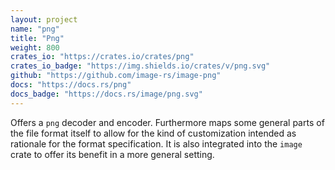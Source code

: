 ```yaml
---
layout: project
name: "png"
title: "Png"
weight: 800
crates_io: "https://crates.io/crates/png"
crates_io_badge: "https://img.shields.io/crates/v/png.svg"
github: "https://github.com/image-rs/image-png"
docs: "https://docs.rs/png"
docs_badge: "https://docs.rs/image/png.svg"
---
```


Offers a `png` decoder and encoder. Furthermore maps some general parts of the
file format itself to allow for the kind of customization intended as rationale
for the format specification. It is also integrated into the `image` crate to
offer its benefit in a more general setting.
